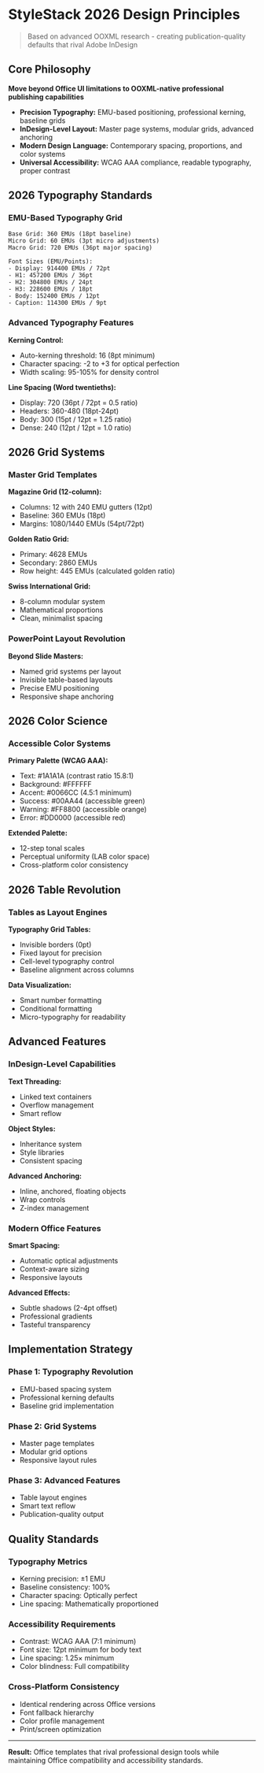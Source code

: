 # StyleStack 2026 Design Principles

> Based on advanced OOXML research - creating publication-quality defaults that rival Adobe InDesign

## Core Philosophy

**Move beyond Office UI limitations to OOXML-native professional publishing capabilities**

- **Precision Typography:** EMU-based positioning, professional kerning, baseline grids
- **InDesign-Level Layout:** Master page systems, modular grids, advanced anchoring  
- **Modern Design Language:** Contemporary spacing, proportions, and color systems
- **Universal Accessibility:** WCAG AAA compliance, readable typography, proper contrast

## 2026 Typography Standards

### EMU-Based Typography Grid

```
Base Grid: 360 EMUs (18pt baseline)
Micro Grid: 60 EMUs (3pt micro adjustments)
Macro Grid: 720 EMUs (36pt major spacing)

Font Sizes (EMU/Points):
- Display: 914400 EMUs / 72pt
- H1: 457200 EMUs / 36pt  
- H2: 304800 EMUs / 24pt
- H3: 228600 EMUs / 18pt
- Body: 152400 EMUs / 12pt
- Caption: 114300 EMUs / 9pt
```

### Advanced Typography Features

**Kerning Control:**
- Auto-kerning threshold: 16 (8pt minimum)
- Character spacing: -2 to +3 for optical perfection
- Width scaling: 95-105% for density control

**Line Spacing (Word twentieths):**
- Display: 720 (36pt / 72pt = 0.5 ratio)  
- Headers: 360-480 (18pt-24pt)
- Body: 300 (15pt / 12pt = 1.25 ratio)
- Dense: 240 (12pt / 12pt = 1.0 ratio)

## 2026 Grid Systems

### Master Grid Templates

**Magazine Grid (12-column):**
- Columns: 12 with 240 EMU gutters (12pt)
- Baseline: 360 EMUs (18pt)
- Margins: 1080/1440 EMUs (54pt/72pt)

**Golden Ratio Grid:**
- Primary: 4628 EMUs
- Secondary: 2860 EMUs  
- Row height: 445 EMUs (calculated golden ratio)

**Swiss International Grid:**
- 8-column modular system
- Mathematical proportions
- Clean, minimalist spacing

### PowerPoint Layout Revolution

**Beyond Slide Masters:**
- Named grid systems per layout
- Invisible table-based layouts  
- Precise EMU positioning
- Responsive shape anchoring

## 2026 Color Science

### Accessible Color Systems

**Primary Palette (WCAG AAA):**
- Text: #1A1A1A (contrast ratio 15.8:1)
- Background: #FFFFFF
- Accent: #0066CC (4.5:1 minimum)
- Success: #00AA44 (accessible green)
- Warning: #FF8800 (accessible orange)
- Error: #DD0000 (accessible red)

**Extended Palette:**
- 12-step tonal scales
- Perceptual uniformity (LAB color space)
- Cross-platform color consistency

## 2026 Table Revolution

### Tables as Layout Engines

**Typography Grid Tables:**
- Invisible borders (0pt)
- Fixed layout for precision
- Cell-level typography control
- Baseline alignment across columns

**Data Visualization:**
- Smart number formatting
- Conditional formatting
- Micro-typography for readability

## Advanced Features

### InDesign-Level Capabilities

**Text Threading:**
- Linked text containers
- Overflow management
- Smart reflow

**Object Styles:**
- Inheritance system
- Style libraries
- Consistent spacing

**Advanced Anchoring:**
- Inline, anchored, floating objects
- Wrap controls
- Z-index management

### Modern Office Features

**Smart Spacing:**
- Automatic optical adjustments
- Context-aware sizing
- Responsive layouts

**Advanced Effects:**
- Subtle shadows (2-4pt offset)
- Professional gradients
- Tasteful transparency

## Implementation Strategy

### Phase 1: Typography Revolution
- EMU-based spacing system
- Professional kerning defaults
- Baseline grid implementation

### Phase 2: Grid Systems  
- Master page templates
- Modular grid options
- Responsive layout rules

### Phase 3: Advanced Features
- Table layout engines
- Smart text reflow
- Publication-quality output

## Quality Standards

### Typography Metrics
- Kerning precision: ±1 EMU
- Baseline consistency: 100%
- Character spacing: Optically perfect
- Line spacing: Mathematically proportioned

### Accessibility Requirements
- Contrast: WCAG AAA (7:1 minimum)
- Font size: 12pt minimum for body text
- Line spacing: 1.25× minimum  
- Color blindness: Full compatibility

### Cross-Platform Consistency
- Identical rendering across Office versions
- Font fallback hierarchy
- Color profile management
- Print/screen optimization

---

**Result:** Office templates that rival professional design tools while maintaining Office compatibility and accessibility standards.